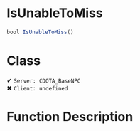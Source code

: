 # IsUnableToMiss
```js
bool IsUnableToMiss()
```
# Class
✔ `Server: CDOTA_BaseNPC`  
✖ `Client: undefined`  

# Function Description


